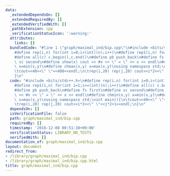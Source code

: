 ```yaml
---
data:
  _extendedDependsOn: []
  _extendedRequiredBy: []
  _extendedVerifiedWith: []
  _pathExtension: cpp
  _verificationStatusIcon: ':warning:'
  attributes:
    links: []
  bundledCode: "#line 1 \"graph/maximal_ind/bip.cpp\"\n#include <bits/stdc++.h>\n\
    #define rep(i,n) for(int i=0;i<(int)(n);i++)\n#define rep1(i,n) for(int i=1;i<=(int)(n);i++)\n\
    #define all(c) c.begin(),c.end()\n#define pb push_back\n#define fs first\n#define\
    \ sc second\n#define show(x) cout << #x << \" = \" << x << endl\n#define chmin(x,y)\
    \ x=min(x,y)\n#define chmax(x,y) x=max(x,y)\nusing namespace std;\nint main(){\n\
    \tcout<<40<<\" \"<<400<<endl;\n\trep(i,20) rep(j,20) cout<<i*2<<\" \"<<j*2+1<<endl;\n\
    }\n"
  code: "#include <bits/stdc++.h>\n#define rep(i,n) for(int i=0;i<(int)(n);i++)\n\
    #define rep1(i,n) for(int i=1;i<=(int)(n);i++)\n#define all(c) c.begin(),c.end()\n\
    #define pb push_back\n#define fs first\n#define sc second\n#define show(x) cout\
    \ << #x << \" = \" << x << endl\n#define chmin(x,y) x=min(x,y)\n#define chmax(x,y)\
    \ x=max(x,y)\nusing namespace std;\nint main(){\n\tcout<<40<<\" \"<<400<<endl;\n\
    \trep(i,20) rep(j,20) cout<<i*2<<\" \"<<j*2+1<<endl;\n}\n"
  dependsOn: []
  isVerificationFile: false
  path: graph/maximal_ind/bip.cpp
  requiredBy: []
  timestamp: '2016-12-08 00:51:38+09:00'
  verificationStatus: LIBRARY_NO_TESTS
  verifiedWith: []
documentation_of: graph/maximal_ind/bip.cpp
layout: document
redirect_from:
- /library/graph/maximal_ind/bip.cpp
- /library/graph/maximal_ind/bip.cpp.html
title: graph/maximal_ind/bip.cpp
---
```

